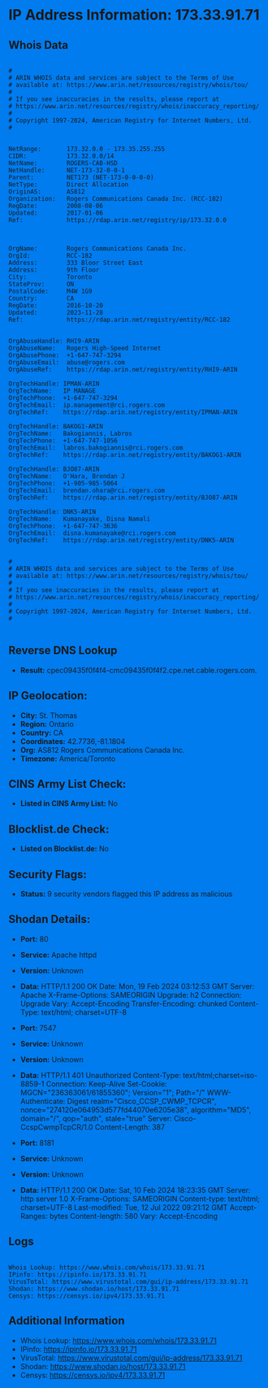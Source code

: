 # IP Address Information: 173.33.91.71

## Whois Data
```

#
# ARIN WHOIS data and services are subject to the Terms of Use
# available at: https://www.arin.net/resources/registry/whois/tou/
#
# If you see inaccuracies in the results, please report at
# https://www.arin.net/resources/registry/whois/inaccuracy_reporting/
#
# Copyright 1997-2024, American Registry for Internet Numbers, Ltd.
#


NetRange:       173.32.0.0 - 173.35.255.255
CIDR:           173.32.0.0/14
NetName:        ROGERS-CAB-HSD
NetHandle:      NET-173-32-0-0-1
Parent:         NET173 (NET-173-0-0-0-0)
NetType:        Direct Allocation
OriginAS:       AS812
Organization:   Rogers Communications Canada Inc. (RCC-182)
RegDate:        2008-08-06
Updated:        2017-01-06
Ref:            https://rdap.arin.net/registry/ip/173.32.0.0



OrgName:        Rogers Communications Canada Inc.
OrgId:          RCC-182
Address:        333 Bloor Street East 
Address:        9th Floor
City:           Toronto
StateProv:      ON
PostalCode:     M4W 1G9
Country:        CA
RegDate:        2016-10-20
Updated:        2023-11-28
Ref:            https://rdap.arin.net/registry/entity/RCC-182


OrgAbuseHandle: RHI9-ARIN
OrgAbuseName:   Rogers High-Speed Internet
OrgAbusePhone:  +1-647-747-3294 
OrgAbuseEmail:  abuse@rogers.com
OrgAbuseRef:    https://rdap.arin.net/registry/entity/RHI9-ARIN

OrgTechHandle: IPMAN-ARIN
OrgTechName:   IP MANAGE
OrgTechPhone:  +1-647-747-3294 
OrgTechEmail:  ip.management@rci.rogers.com
OrgTechRef:    https://rdap.arin.net/registry/entity/IPMAN-ARIN

OrgTechHandle: BAKOG1-ARIN
OrgTechName:   Bakogiannis, Labros 
OrgTechPhone:  +1-647-747-1056 
OrgTechEmail:  labros.bakogiannis@rci.rogers.com
OrgTechRef:    https://rdap.arin.net/registry/entity/BAKOG1-ARIN

OrgTechHandle: BJO87-ARIN
OrgTechName:   O'Hara, Brendan J
OrgTechPhone:  +1-905-985-5064 
OrgTechEmail:  brendan.ohara@rci.rogers.com
OrgTechRef:    https://rdap.arin.net/registry/entity/BJO87-ARIN

OrgTechHandle: DNK5-ARIN
OrgTechName:   Kumanayake, Disna Namali
OrgTechPhone:  +1-647-747-3636 
OrgTechEmail:  disna.kumanayake@rci.rogers.com
OrgTechRef:    https://rdap.arin.net/registry/entity/DNK5-ARIN


#
# ARIN WHOIS data and services are subject to the Terms of Use
# available at: https://www.arin.net/resources/registry/whois/tou/
#
# If you see inaccuracies in the results, please report at
# https://www.arin.net/resources/registry/whois/inaccuracy_reporting/
#
# Copyright 1997-2024, American Registry for Internet Numbers, Ltd.
#


```
## Reverse DNS Lookup
- **Result:** cpec09435f0f4f4-cmc09435f0f4f2.cpe.net.cable.rogers.com.

## IP Geolocation:
- **City:** St. Thomas
- **Region:** Ontario
- **Country:** CA
- **Coordinates:** 42.7736,-81.1804
- **Org:** AS812 Rogers Communications Canada Inc.
- **Timezone:** America/Toronto

## CINS Army List Check:
- **Listed in CINS Army List:** 
No

## Blocklist.de Check:
- **Listed on Blocklist.de:** 
No

## Security Flags:
- **Status:** 9 security vendors flagged this IP address as malicious

## Shodan Details:
- **Port:** 80
- **Service:** Apache httpd
- **Version:** Unknown
- **Data:** HTTP/1.1 200 OK
Date: Mon, 19 Feb 2024 03:12:53 GMT
Server: Apache
X-Frame-Options: SAMEORIGIN
Upgrade: h2
Connection: Upgrade
Vary: Accept-Encoding
Transfer-Encoding: chunked
Content-Type: text/html; charset=UTF-8



- **Port:** 7547
- **Service:** Unknown
- **Version:** Unknown
- **Data:** HTTP/1.1 401 Unauthorized
Content-Type: text/html;charset=iso-8859-1
Connection: Keep-Alive
Set-Cookie: MGCN="236363061/61855360"; Version="1"; Path="/"
WWW-Authenticate: Digest realm="Cisco_CCSP_CWMP_TCPCR", nonce="274120e064953d577fd44070e6205e38", algorithm="MD5", domain="/", qop="auth", stale="true"
Server: Cisco-CcspCwmpTcpCR/1.0
Content-Length: 387



- **Port:** 8181
- **Service:** Unknown
- **Version:** Unknown
- **Data:** HTTP/1.1 200 OK
Date: Sat, 10 Feb 2024 18:23:35 GMT
Server: http server 1.0
X-Frame-Options: SAMEORIGIN
Content-type: text/html; charset=UTF-8
Last-modified: Tue, 12 Jul 2022 09:21:12 GMT
Accept-Ranges: bytes
Content-length: 580
Vary: Accept-Encoding

<html style="background:#007cef">
<head>
<meta http-equiv="expires" content="0">
<script type='text/javascript'>
pr=(document.location.protocol == 'https:') ? 'https' : 'http';
pt=(location.port == '') ? '' : ':' + location.port;
redirect_suffix = "/redirect.html?count="+Math.random();
if(location.hostname.indexOf(':') == -1)
{
location.href=pr+"://"+location.hostname+pt+redirect_suffix;
}
else	//could be ipv6 addr
{
var url = "";
url=pr+"://["+ location.hostname.replace(/[\[\]]/g, '') +"]"+pt+redirect_suffix;
location.href = url;
}
</script>
</head>
<body>
</body>
</html>


## Logs
```

Whois Lookup: https://www.whois.com/whois/173.33.91.71
IPinfo: https://ipinfo.io/173.33.91.71
VirusTotal: https://www.virustotal.com/gui/ip-address/173.33.91.71
Shodan: https://www.shodan.io/host/173.33.91.71
Censys: https://censys.io/ipv4/173.33.91.71

```
## Additional Information
- Whois Lookup: https://www.whois.com/whois/173.33.91.71
- IPinfo: https://ipinfo.io/173.33.91.71
- VirusTotal: https://www.virustotal.com/gui/ip-address/173.33.91.71
- Shodan: https://www.shodan.io/host/173.33.91.71
- Censys: https://censys.io/ipv4/173.33.91.71

